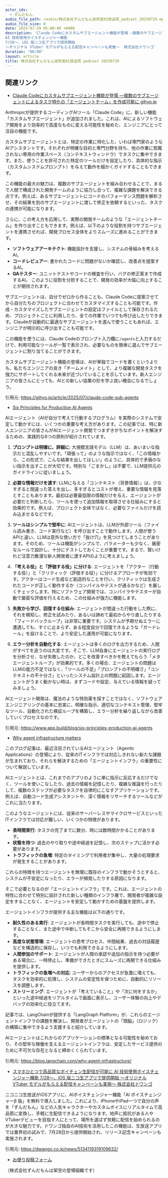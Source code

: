 ```yaml
---
actor_ids:
  - ずんだもん
audio_file_path: /audio/株式会社ずんだもん技術室AI放送局_podcast_20250729.mp3
audio_file_size: 0
date: 2025-07-29 05:00:00 +0900
description: 'Claude Codeにカスタムサブエージェント機能が登場 ―複数のサブエージェントによるタスク特化の「エージェントチーム」を作成可能に  gihyo.jp、Six Principles for Production AI Agents、Why agent infrastructure matters、スマホひとつで高品質なボイチェン生配信が可能に
AI 技術使用ボイスチェンジャー機能 
7/28～、iOS 版ニコ生アプリで提供開始 
～オリジナル VTuber モデルがもらえる配信キャンペーンも実施～  株式会社ドワンゴ'
duration: "00:00"
layout: article
title: 株式会社ずんだもん技術室AI放送局 podcast 20250729
---
```


## 関連リンク


- [Claude Codeにカスタムサブエージェント機能が登場 ―複数のサブエージェントによるタスク特化の「エージェントチーム」を作成可能に  gihyo.jp](https://gihyo.jp/article/2025/07/claude-code-sub-agents)  


Anthropicが提供するコーディングAIツール「Claude Code」に、新しい機能「カスタムサブエージェント」が追加されました。これは、AIによるソフトウェア開発をより効率的で高度なものに変える可能性を秘めた、エンジニアにとって注目の機能です。

カスタムサブエージェントとは、特定の作業に特化した、いわば専門家のようなAIアシスタントです。それぞれが明確な目的と専門分野を持ち、他の作業に邪魔されない専用の作業スペース（コンテキストウィンドウ）でタスクに集中できます。また、使うことを許可された特定のツールだけを設定したり、具体的な指示（カスタムシステムプロンプト）を与えて動作を細かくガイドすることもできます。

この機能の最大の魅力は、複数のサブエージェントを組み合わせることで、まるで人間で構成された開発チームのように協力し合って、複雑な課題を解決できる点です。例えば、あるサブエージェントにコードのパフォーマンス問題を解析させ、その結果を別のサブエージェントに渡して修正を依頼するといった、タスクの連携が可能になります。

さらに、この考え方を応用して、実際の開発チームのような「エージェントチーム」を作り出すこともできます。例えば、以下のような役割を持つサブエージェントを連携させれば、開発プロセス全体をよりスムーズに進めることができます。
*   **ソフトウェアアーキテクト**: 機能設計を支援し、システムの骨組みを考えるAI。
*   **コードレビュアー**: 書かれたコードに問題がないか確認し、改善点を提案するAI。
*   **QAテスター**: ユニットテストやコードの検査を行い、バグの修正案まで作成するAI。
このように役割を分担することで、開発の効率が大幅に向上することが期待されます。

サブエージェントは、自分でゼロから作ることも、Claude Codeに提案させてから自分たちのプロジェクトに合わせてカスタマイズすることも可能です。作成・カスタマイズしたサブエージェントの設定はファイルとして保存されるため、プロジェクトごとに利用したり、全ての作業でいつでも呼び出したりできます。Claudeが自動的に最適なサブエージェントを選んで使うこともあれば、エンジニアが明示的に呼び出すことも可能です。

この機能を使うには、Claude Codeのプロンプト入力欄に`/agents`と入力するだけで、利用可能なツールが一覧で表示され、必要なものを簡単に選んでサブエージェントに割り当てることができます。

カスタムサブエージェント機能の登場は、AIが単独でコードを書くというよりも、私たちエンジニアの良き「チームメイト」として、より複雑な開発タスクを強力にサポートしてくれる未来が近づいていることを示しています。新人エンジニアの皆さんにとっても、AIとの新しい協業の形を学ぶ良い機会になるでしょう。

引用元: https://gihyo.jp/article/2025/07/claude-code-sub-agents


- [Six Principles for Production AI Agents](https://www.app.build/blog/six-principles-production-ai-agents)  


AIエージェント（AIが自分で考えて行動するプログラム）を実際のシステムで安定して動かすには、いくつかの重要な考え方があります。この記事では、特に新人エンジニアの皆さんがAIエージェント開発でつまずきがちなポイントを解決するための、実践的な6つの原則が紹介されています。

1.  **プロンプトは明確に、詳細に**:
    大規模言語モデル（LLM）は、あいまいな指示だと混乱しやすいです。「頑張って」のような指示ではなく、「この情報から、この形式で、こんな結果を出してほしい」のように、具体的で矛盾のない指示を出すことが大切です。特別な「ごまかし」は不要で、LLM提供元のガイドラインに従いましょう。

2.  **必要な情報だけを渡す**:
    LLMに与える「コンテキスト（背景情報）」は、少なすぎると間違った答えを出し、多すぎるとコストが増え、重要な情報を見落とすこともあります。最初は必要最低限の情報だけを与え、エージェントが必要だと判断したら、ツールを使って追加情報を取得させる仕組みにすると効果的です。例えば、プロジェクト全体ではなく、必要なファイルだけを読み込ませるなどです。

3.  **ツールはシンプルで堅牢に**:
    AIエージェントは、LLMが外部ツール（ファイル読み書き、コード実行など）を呼び出すことで動作します。人間が使うAPIと違い、LLMは意外な使い方で「抜け穴」を見つけてしまうことがあります。そのため、ツールは機能がシンプルで、パラメーターも少なく、厳密なルールで設計し、十分にテストしておくことが重要です。まるで、賢いけれど注意力散漫な新人開発者に渡すAPIのように考えましょう。

4.  **「考える役」と「評価する役」に分ける**:
    エージェントを「アクター（行動する役）」と「クリティック（評価する役）」に分けるアプローチが有効です。アクターはコード生成など創造的なことを行い、クリティックは生成されたコードが正しく動作するか（コンパイルやテストが通るかなど）を厳しくチェックします。特にソフトウェア開発では、コンパイラやテスターが自動で厳密な評価を行えるため、この仕組みが強力に機能します。

5.  **失敗から学び、回復する仕組み**:
    エージェントが間違った行動をした際に、それを検知し、修正を試みたり、あるいは諦めて最初からやり直したりする「フィードバックループ」は非常に重要です。システムが予期せぬエラーに遭遇しても、すぐに止まらず、ある程度自分で回復できるような「ガードレール」を設けることで、より安定した運用が可能になります。

6.  **エラー分析を自動化する**:
    エージェントは多くのログを出力するため、人間がすべてを追うのは大変です。そこで、LLM自身にエージェントの実行ログを分析させ、なぜ失敗したのか、どこを改善すべきかを教えてもらう「メタエージェントループ」が効果的です。多くの場合、エージェントの問題はLLMの能力不足ではなく、「ツールの不足」「プロンプトの不明確さ」「コンテキストの不十分さ」といったシステム設計上の問題に起因します。エージェントがうまく動かない時は、まずコードや設定、与えている情報を疑ってみましょう。

AIエージェント開発は、魔法のような特効薬を探すことではなく、ソフトウェアエンジニアリングの基本に忠実に、明確な指示、適切なコンテキスト管理、堅牢なツール、自動化された検証ループを構築し、エラー分析を繰り返しながら改善していくプロセスなのです。

引用元: https://www.app.build/blog/six-principles-production-ai-agents


- [Why agent infrastructure matters](https://blog.langchain.com/why-agent-infrastructure/)  


このブログ記事は、最近注目されているAIエージェント（Agentic Applications）の登場により、従来のITインフラでは対応しきれない新たな課題が生まれており、それらを解決するための「エージェントインフラ」の重要性について解説しています。

AIエージェントとは、これまでのアプリのように単に指示に反応するだけでなく、ツールを使いこなしたり、過去の情報を記憶したり、複雑な推論を行ったりして、複数のステップが必要なタスクを自律的にこなすアプリケーションです。例えば、自動コード生成アシスタントや、深く情報をリサーチするツールなどがこれに当たります。

このようなエージェントには、従来のサーバーレスやマイクロサービスといったITインフラでは対応が難しい、いくつかの特徴があります。
*   **長時間実行**: タスクの完了までに数分、時には数時間かかることがあります。
*   **状態を持つ**: 過去のやり取りや途中経過を記憶し、次のステップに活かす必要があります。
*   **トラフィックの急増**: 特定のタイミングで利用者が集中し、大量の処理要求が発生することがあります。

これらの特徴を持つエージェントを無理に既存のインフラで動かそうとすると、システムが不安定になったり、エラーが頻発したりする原因になります。

そこで必要となるのが「エージェントインフラ」です。これは、エージェントの特性に合わせて特別に設計された新しい種類のインフラ層で、開発者が複雑な設定をすることなく、エージェントを安定して動かすための基盤を提供します。

エージェントインフラが提供する主な機能は以下の通りです。
*   **耐久性のある実行**: エージェントが長時間タスクを実行しても、途中で停止することなく、また途中で中断してもそこから安全に再開できるようにします。
*   **高度な状態管理**: エージェントの思考プロセス、中間結果、過去の対話履歴などを構造的に保存し、いつでも利用できるようにします。
*   **人間参加のサポート**: エージェントが人間の承認や追加の指示を待つ必要がある場合に、一時停止し、準備ができたときにスムーズに再開できる仕組みを提供します。
*   **トラフィックの急増への対応**: ユーザーからのアクセスが急激に増えても、タスクを効率的に処理し、システムの安定性を保つために、自動的にリソースを調整します。
*   **ストリーミング**: エージェントが「考えていること」や「次に何をするか」といった途中経過をリアルタイムで画面に表示し、ユーザー体験の向上やデバッグの効率化に役立てます。

記事では、LangChainが提供する「LangGraph Platform」が、これらのエージェントインフラの課題を解決し、開発者がエージェントの「頭脳」（ロジック）の構築に集中できるよう支援すると紹介しています。

AIエージェントはこれからのアプリケーションの標準となる可能性を秘めており、その堅牢な稼働を支えるエージェントインフラは、安定したサービス提供のために不可欠な存在となると締めくくられています。

引用元: https://blog.langchain.com/why-agent-infrastructure/


- [スマホひとつで高品質なボイチェン生配信が可能に
AI 技術使用ボイスチェンジャー機能 
7/28～、iOS 版ニコ生アプリで提供開始 
～オリジナル VTuber モデルがもらえる配信キャンペーンも実施～  株式会社ドワンゴ](https://dwango.co.jp/news/5134119319109632/)  


ニコニコ生放送がiOSアプリに、AIボイスチェンジャー機能「AI ボイスチェンジャーβ 版」を無料で導入しました。これにより、iPhoneやiPad一つで自分の声を「ずんだもん」などの人気キャラクターやカスタムボイスにリアルタイムで高品質に変換し、手軽に生配信できるようになります。地声に抵抗がある人やVTuberデビューを目指す人にとって、場所を選ばず気軽に配信を始められるのが大きな魅力です。ドワンゴ独自のAI技術を活用したこの機能は、生放送アプリでは業界初の試みで、7月28日から提供開始され、リリース記念キャンペーンも実施されます。

引用元: https://dwango.co.jp/news/5134119319109632/



- [お便り投稿フォーム](https://forms.gle/ffg4JTfqdiqK62qf9)

（株式会社ずんだもんは架空の登場組織です）

